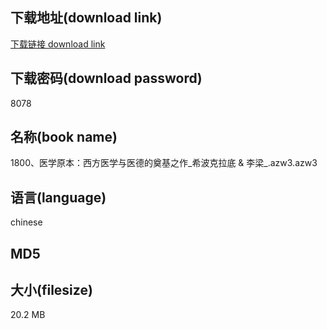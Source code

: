## 下载地址(download link)
[下载链接 download link](https://voluble-croquembouche-d321dc.netlify.app/?s=1800%E3%80%81%E5%8C%BB%E5%AD%A6%E5%8E%9F%E6%9C%AC%EF%BC%9A%E8%A5%BF%E6%96%B9%E5%8C%BB%E5%AD%A6%E4%B8%8E%E5%8C%BB%E5%BE%B7%E7%9A%84%E5%A5%A0%E5%9F%BA%E4%B9%8B%E4%BD%9C_%E5%B8%8C%E6%B3%A2%E5%85%8B%E6%8B%89%E5%BA%95+%26+%E6%9D%8E%E6%A2%81_.azw3)

## 下载密码(download password)
8078

## 名称(book name)
1800、医学原本：西方医学与医德的奠基之作_希波克拉底 & 李梁_.azw3.azw3

## 语言(language)
chinese

## MD5


## 大小(filesize)
20.2 MB
